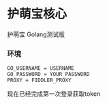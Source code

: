 # 护萌宝核心
护萌宝 Golang测试版

### 环境
```
GO_USERNAME = USERNAME
GO_PASSWORD = YOUR_PASSWORD
PROXY = FIDDLER_PROXY
```

现在已经完成第一次登录获取token